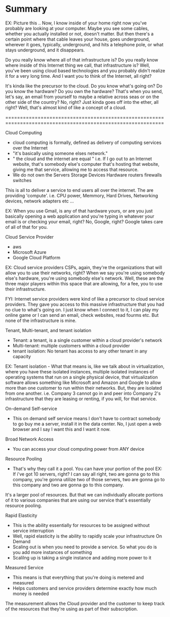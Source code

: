 # Summary 
EX:
Picture this ..
Now, I know inside of your home right now you've probably are looking at your computer. Maybe you see some cables, whether you actually installed or not, doesn't matter. But then there's a certain point where that cable leaves your house, goes underground, wherever it goes, typically, underground, and hits a telephone pole, or what stays underground, and it disappears. 

Do you really know where all of that infrastructure is? Do you really know where inside of this Internet thing we call, that infrastructure is? Well, you've been using cloud based technologies and you probably didn't realize it for a very long time. And I want you to think of the Internet, all right? 

It's kinda like the precursor to the cloud. Do you know what's going on? Do you know the hardware? Do you own the hardware? That's when you send, let's say, an email from yourself to maybe a relative across seas or on the other side of the country? No, right? Just kinda goes off into the ether, all right? Well, that's almost kind of like a concept of a cloud. 

============================================================================================================

Cloud Computing
- cloud computing is formally, defined as delivery of computing services over the Internet 
- "it's basically using someone elses network."
- " the cloud and the internet are equal " i.e. If I go out to an Internet website, that's somebody else's computer that's hosting that website, giving me that service, allowing me to access that resource.
- We do not own the 
    Servers
    Storage Devices
    Hardware
     routers
     firewalls
     switches

This is all to deliver a service to end users all over the internet. The are providing 'compute'. i.e. CPU power, Memmory, Hard Drives, Networking devices, network adapters etc ...

EX:
When you use Gmail, is any of that hardware yours, or are you just basically opening a web application and you're typing in whatever your email is or checking your email, right? No, Google, right? Google takes care of all of that for you.

Cloud Service Provider
- aws
- Microsoft Azure
- Google Cloud Platform

EX:
Cloud service providers CSPs, again, they're the organizations that will allow you to use their networks, right? When we say you're using somebody else's hardware, you're using somebody else's network. Well, these are the three major players within this space that are allowing, for a fee, you to use their infrastructure. 


FYI: Internet service providers were kind of like a precursor to cloud service providers.
They gave you access to this massive infrastructure that you had no clue to what's going on. I just know when I connect to it, I can play my online game or I can send an email, check websites, read fourms etc. But none of the infrastructure is mine.



Tenant, Multi-tenant, and tenant isolation
- Tenant: a tenant, is a single customer within a cloud provider's network
- Multi-tenant: multiple customers within a cloud provider
- tenant isolation: No tenant has access to any other tenant in any capacity

EX: Tenant isolation - What that means is, like we talk about in virtualization, where you have these isolated instances, multiple isolated instances of operating systems that run on a single physical device, that virtualization software allows something like Microsoft and Amazon and Google to allow more than one customer to run within their networks. But, they are isolated from one another. i.e. Company 3 cannot go in and peer into Company 2's infrastructure that they are leasing or renting, if you will, for that service. 


On-demand Self-service
- This on demand self service means I don't have to contract somebody to go buy me a server, install it in the data center. No, I just open a web browser and I say I want this and I want it now.

Broad Network Access
- You can access your cloud computing power from ANY device

Resource Pooling
- That's why they call it a pool. You can have your portion of the pool
EX:
If i've got 10 servers, right? I can say all right, two are gonna go to this company, you're gonna utilize two of those servers, two are gonna go to this company and two are gonna go to this company. 

It's a larger pool of resources. But that we can individually allocate portions of it to various companies that are using our service that's essentially resource pooling.


Rapid Elasticity
- This is the ability essentially for resources to be assigned without service interruption 
- Well, rapid elasticity is the ability to rapidly scale your infrastructure On Demand 
- Scaling out is when you need to provide a service. So what you do is you add more instances of something
- Scalilng up is taking a single instance and adding more power to it


Measured Service
- This means is that everything that you're doing is metered and measured
- Helps customers and service providers determine exactly how much money is needed

The measurement allows the Cloud provider and the customer to keep track of the resources that they're using as part of their subscription.

